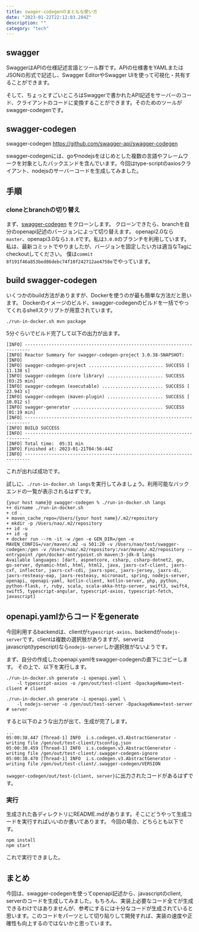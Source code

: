 ```yaml
---
title: swager-codegenのまともな使い方
date: "2023-01-22T22:12:03.284Z"
description: ""
category: "tech"
---
```


## swagger

SwaggerはAPIの仕様記述言語とツール群です。APIの仕様書をYAMLまたはJSONの形式で記述し、Swagger EditorやSwagger UIを使って可視化・共有することができます。

そして、ちょっとすごいところはSwaggerで書かれたAPI記述をサーバーのコード、クライアントのコードに変換することができます。そのためのツールがswagger-codegenです。

## swagger-codegen

swagger-codegen
https://github.com/swagger-api/swagger-codegen

swagger-codegenには、goやnodejsをはじめとした複数の言語やフレームワークを対象としたバックエンドを含んでいます。今回はtype-scriptのaxiosクライアント、nodejsのサーバーコードを生成してみました。

## 手順

### cloneとbranchの切り替え

まず、[swagger-codegen](https://github.com/swagger-api/swagger-codegen) をクローンします。
クローンできたら、branchを自分のopenapi記述のバージョンによって切り替えます。
openapi2.0なら`master`、openapi3.0なら`3.0.0`です。私は`3.0.0`のブランチを利用しています。
私は、最新コミットでやりましたが、バージョンを固定したい方は適当なTagにcheckoutしてください。
僕は`commit 8f191f46a853bed86debc74f10f242712ae4758e`でやっています。

## build swagger-codegen

いくつかのbuild方法がありますが、Dockerを使うのが最も簡単な方法だと思います。
Dockerのイメージのビルド、swagger-codegenのビルドを一括でやってくれるshellスクリプトが用意されています。

```shell
./run-in-docker.sh mvn package
```

5分ぐらいでビルド完了して以下の出力が出ます。

```shell
[INFO] ------------------------------------------------------------------------
[INFO] Reactor Summary for swagger-codegen-project 3.0.38-SNAPSHOT:
[INFO] 
[INFO] swagger-codegen-project ............................ SUCCESS [ 11.138 s]
[INFO] swagger-codegen (core library) ..................... SUCCESS [03:25 min]
[INFO] swagger-codegen (executable) ....................... SUCCESS [ 23.943 s]
[INFO] swagger-codegen (maven-plugin) ..................... SUCCESS [ 10.012 s]
[INFO] swagger-generator .................................. SUCCESS [01:19 min]
[INFO] ------------------------------------------------------------------------
[INFO] BUILD SUCCESS
[INFO] ------------------------------------------------------------------------
[INFO] Total time:  05:31 min
[INFO] Finished at: 2023-01-21T04:56:44Z
[INFO] ------------------------------------------------------------------------
```

これが出れば成功です。

試しに、`./run-in-docker.sh langs`を実行してみましょう。利用可能なバックエンドの一覧が表示されるはずです。

```shell
{your host name}@ swagger-codegen % ./run-in-docker.sh langs                     
++ dirname ./run-in-docker.sh
+ cd .
+ maven_cache_repo=/Users/{your host name}/.m2/repository
+ mkdir -p /Users/nao/.m2/repository
++ id -u
++ id -g
+ docker run --rm -it -w /gen -e GEN_DIR=/gen -e MAVEN_CONFIG=/var/maven/.m2 -u 501:20 -v /Users/nao/test/swagger-codegen:/gen -v /Users/nao/.m2/repository:/var/maven/.m2/repository --entrypoint /gen/docker-entrypoint.sh maven:3-jdk-8 langs
Available languages: [dart, aspnetcore, csharp, csharp-dotnet2, go, go-server, dynamic-html, html, html2, java, jaxrs-cxf-client, jaxrs-cxf, inflector, jaxrs-cxf-cdi, jaxrs-spec, jaxrs-jersey, jaxrs-di, jaxrs-resteasy-eap, jaxrs-resteasy, micronaut, spring, nodejs-server, openapi, openapi-yaml, kotlin-client, kotlin-server, php, python, python-flask, r, ruby, scala, scala-akka-http-server, swift3, swift4, swift5, typescript-angular, typescript-axios, typescript-fetch, javascript]
```

## openapi.yamlからコードをgenerate

今回利用するbackendは、clientが`typescript-axios`、backendが`nodejs-server`です。clientは複数の選択肢がありますが、serverはjavascript(typescript)なら`nodejs-server`しか選択肢がないようです。

まず、自分の作成したopenapi.yamlをswagger-codegenの直下にコピーします。
その上で、以下を実行します。

```shell
./run-in-docker.sh generate -i openapi.yaml \
    -l typescript-axios -o /gen/out/test-client -DpackageName=test-client # client

./run-in-docker.sh generate -i openapi.yaml \
    -l nodejs-server -o /gen/out/test-server -DpackageName=test-server # server
```

すると以下のような出力が出て、生成が完了します。

```shell
...
05:00:38.447 [Thread-1] INFO  i.s.codegen.v3.AbstractGenerator - writing file /gen/out/test-client/tsconfig.json
05:00:38.459 [Thread-1] INFO  i.s.codegen.v3.AbstractGenerator - writing file /gen/out/test-client/.swagger-codegen-ignore
05:00:38.470 [Thread-1] INFO  i.s.codegen.v3.AbstractGenerator - writing file /gen/out/test-client/.swagger-codegen/VERSION
```

`swagger-codegen/out/test-{client, server}`に出力されたコードがあるはずです。

### 実行

生成された各ディレクトリにREADME.mdがあります。そこにどうやって生成コードを実行すればいいのか書いてあります。
今回の場合、どちらとも以下です。

```shell
npm install
npm start
```

これで実行できました。

## まとめ

今回は、swagger-codegenを使ってopenapi記述から、javascriptのclient, serverのコードを生成してみました。もちろん、実装上必要なコード全てが生成できるわけではありませんが、参考にするには十分なコードが生成されていると思います。このコードをパーツとして切り貼りして開発すれば、実装の速度や正確性も向上するのではないかと思っています。
